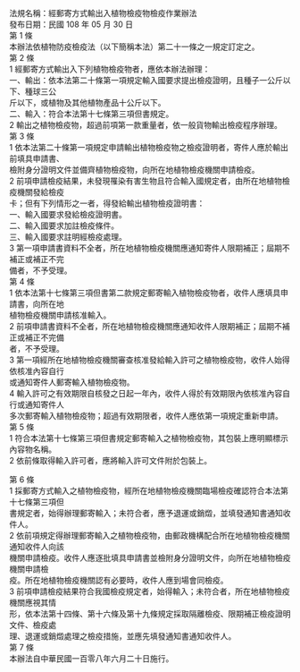 法規名稱：經郵寄方式輸出入植物檢疫物檢疫作業辦法  
發布日期：民國 108 年 05 月 30 日  
第 1 條  
本辦法依植物防疫檢疫法（以下簡稱本法）第二十一條之一規定訂定之。  
第 2 條  
1 經郵寄方式輸出入下列植物檢疫物者，應依本辦法辦理：  
一、輸出：依本法第二十條第一項規定輸入國要求提出檢疫證明，且種子一公斤以下、種球三公  
斤以下，或植物及其他植物產品十公斤以下。  
二、輸入：符合本法第十七條第三項但書規定。  
2 輸出之植物檢疫物，超過前項第一款重量者，依一般貨物輸出檢疫程序辦理。  
第 3 條  
1 依本法第二十條第一項規定申請輸出植物檢疫物之檢疫證明者，寄件人應於輸出前填具申請書、  
檢附身分證明文件並備齊植物檢疫物，向所在地植物檢疫機關申請檢疫。  
2 前項申請檢疫結果，未發現罹染有害生物且符合輸入國規定者，由所在地植物檢疫機關發給檢疫  
卡；但有下列情形之一者，得發給輸出植物檢疫證明書：  
一、輸入國要求發給檢疫證明書。  
二、輸入國要求加註檢疫條件。  
三、輸入國要求註明經檢疫處理。  
3 第一項申請書資料不全者，所在地植物檢疫機關應通知寄件人限期補正；屆期不補正或補正不完  
備者，不予受理。  
第 4 條  
1 依本法第十七條第三項但書第二款規定郵寄輸入植物檢疫物者，收件人應填具申請書，向所在地  
植物檢疫機關申請核准輸入。  
2 前項申請書資料不全者，所在地植物檢疫機關應通知收件人限期補正；屆期不補正或補正不完備  
者，不予受理。  
3 第一項經所在地植物檢疫機關審查核准發給輸入許可之植物檢疫物，收件人始得依核准內容自行  
或通知寄件人郵寄輸入植物檢疫物。  
4 輸入許可之有效期限自核發之日起一年內，收件人得於有效期限內依核准內容自行或通知寄件人  
多次郵寄輸入植物檢疫物；超過有效期限者，收件人應依第一項規定重新申請。  
第 5 條  
1 符合本法第十七條第三項但書規定郵寄輸入之植物檢疫物，其包裝上應明顯標示內容物名稱。  
2 依前條取得輸入許可者，應將輸入許可文件附於包裝上。  


第 6 條  
1 採郵寄方式輸入之植物檢疫物，經所在地植物檢疫機關臨場檢疫確認符合本法第十七條第三項但  
書規定者，始得辦理郵寄輸入；未符合者，應予退運或銷燬，並填發通知書通知收件人。  
2 依前項規定得辦理郵寄輸入之植物檢疫物，由郵政機構配合所在地植物檢疫機關通知收件人向該  
機關申請檢疫。收件人應逐批填具申請書並檢附身分證明文件，向所在地植物檢疫機關申請檢  
疫。所在地植物檢疫機關認有必要時，收件人應到場會同檢疫。  
3 前項申請檢疫結果符合我國檢疫規定者，始得輸入；未符合者，所在地植物檢疫機關應視其情  
形，依本法第十四條、第十六條及第十九條規定採取隔離檢疫、限期補正檢疫證明文件、檢疫處  
理、退運或銷燬處理之檢疫措施，並應先填發通知書通知收件人。  
第 7 條  
本辦法自中華民國一百零八年六月二十日施行。  


